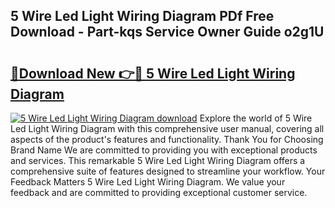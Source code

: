 ## 5 Wire Led Light Wiring Diagram PDf Free Download - Part-kqs Service Owner Guide o2g1U

# <h2><a href="http://dfhoenv.blite.top/?on=5+Wire+Led+Light+Wiring+Diagram">🔗Download New 👉🔴 5 Wire Led Light Wiring Diagram</a></h2>

[![5 Wire Led Light Wiring Diagram download](https://i.imgur.com/lujVjoI.png)](http://dfhoenv.blite.top/?on=5+Wire+Led+Light+Wiring+Diagram)
Explore the world of 5 Wire Led Light Wiring Diagram with this comprehensive user manual, covering all aspects of the product's features and functionality. Thank You for Choosing Brand Name We are committed to providing you with exceptional products and services. This remarkable 5 Wire Led Light Wiring Diagram offers a comprehensive suite of features designed to streamline your workflow. Your Feedback Matters 5 Wire Led Light Wiring Diagram. We value your feedback and are committed to providing exceptional customer service.
